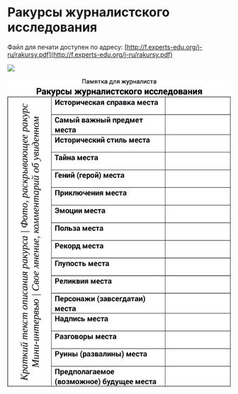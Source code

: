# Ракурсы журналистского исследования

Файл для печати доступен по адресу: [http://f.experts-edu.org/j-ru/rakursy.pdf](http://f.experts-edu.org/j-ru/rakursy.pdf)

![](https://chart.googleapis.com/chart?cht=qr\&chl=http%3A%2F%2Ff.experts-edu.org%2Fj-ru%2Frakursy.pdf\&chs=180x180\&choe=UTF-8\&chld=L|2)

![](../.gitbook/assets/Rakursy.jpg)
